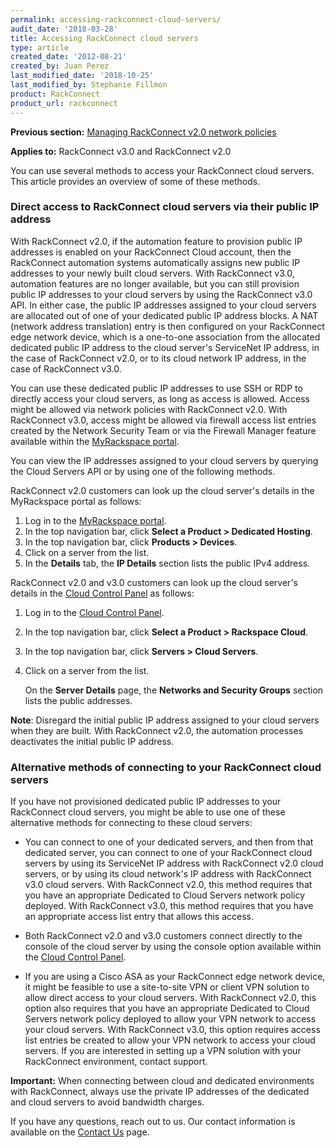 ```yaml
---
permalink: accessing-rackconnect-cloud-servers/
audit_date: '2018-03-28'
title: Accessing RackConnect cloud servers
type: article
created_date: '2012-08-21'
created_by: Juan Perez
last_modified_date: '2018-10-25'
last_modified_by: Stephanie Fillmon
product: RackConnect
product_url: rackconnect
---
```


**Previous section:** [Managing RackConnect v2.0 network
policies](/how-to/managing-rackconnect-v20-network-policies)

**Applies to:** RackConnect v3.0 and RackConnect v2.0

You can use several methods to access your RackConnect cloud servers.
This article provides an overview of some of these methods.

### Direct access to RackConnect cloud servers via their public IP address

With RackConnect v2.0, if the automation feature to provision public IP
addresses is enabled on your RackConnect Cloud account, then the
RackConnect automation systems automatically assigns new public IP
addresses to your newly built cloud servers. With RackConnect v3.0,
automation features are no longer available, but you can still provision
public IP addresses to your cloud servers by using the RackConnect v3.0
API. In either case, the public IP addresses assigned to your cloud
servers are allocated out of one of your dedicated public IP address
blocks. A NAT (network address translation) entry is then configured on
your RackConnect edge network device, which is a one-to-one association
from the allocated dedicated public IP address to the cloud server's
ServiceNet IP address, in the case of RackConnect v2.0, or to its cloud
network IP address, in the case of RackConnect v3.0.

You can use these dedicated public IP addresses to use SSH or RDP to
directly access your cloud servers, as long as access is allowed. Access
might be allowed via network policies with RackConnect v2.0. With
RackConnect v3.0, access might be allowed via firewall access list
entries created by the Network Security Team or via the Firewall Manager
feature available within the [MyRackspace
portal](https://login.rackspace.com/).

You can view the IP addresses assigned to your cloud servers by querying
the Cloud Servers API or by using one of the following methods.

RackConnect v2.0 customers can look up the cloud server's details in the
MyRackspace portal as follows:

1. Log in to the [MyRackspace portal](https://login.rackspace.com/).
2. In the top navigation bar, click **Select a Product > Dedicated Hosting**.
3. In the top navigation bar, click **Products > Devices**.
2. Click on a server from the list.
3. In the **Details** tab, the **IP Details** section lists the public IPv4 address.

RackConnect v2.0 and v3.0 customers can look up the cloud server's details in the [Cloud Control
Panel](https://login.rackspace.com/) as follows:

1. Log in to the [Cloud Control Panel](https://login.rackspace.com/).
2. In the top navigation bar, click **Select a Product > Rackspace Cloud**.
3. In the top navigation bar, click **Servers > Cloud Servers**.
4. Click on a server from the list.

   On the **Server Details** page, the **Networks and Security Groups** section
   lists the public addresses.

**Note**: Disregard the initial public IP address assigned to your cloud
servers when they are built. With RackConnect v2.0, the automation
processes deactivates the initial public IP address.

### Alternative methods of connecting to your RackConnect cloud servers

If you have not provisioned dedicated public IP addresses to your
RackConnect cloud servers, you might be able to use one of these
alternative methods for connecting to these cloud servers:

-   You can connect to one of your dedicated servers, and then from that
    dedicated server, you can connect to one of your RackConnect cloud
    servers by using its ServiceNet IP address with RackConnect v2.0
    cloud servers, or by using its cloud network's IP address with
    RackConnect v3.0 cloud servers. With RackConnect v2.0, this method
    requires that you have an appropriate Dedicated to Cloud Servers
    network policy deployed. With RackConnect v3.0, this method requires
    that you have an appropriate access list entry that allows
    this access.

-   Both RackConnect v2.0 and v3.0 customers connect directly to the console of the cloud server
    by using the console option available within the [Cloud Control
    Panel](https://login.rackspace.com/).

-   If you are using a Cisco ASA as your RackConnect edge network
    device, it might be feasible to use a site-to-site VPN or client VPN
    solution to allow direct access to your cloud servers. With
    RackConnect v2.0, this option also requires that you have an
    appropriate Dedicated to Cloud Servers network policy deployed to
    allow your VPN network to access your cloud servers. With
    RackConnect v3.0, this option requires access list entries be
    created to allow your VPN network to access your cloud servers. If
    you are interested in setting up a VPN solution with your
    RackConnect environment, contact support.

**Important:** When connecting between cloud and dedicated
environments with RackConnect, always use the private IP addresses of
the dedicated and cloud servers to avoid bandwidth charges.

If you have any questions, reach out to us. Our contact
information is available on the [Contact
Us](/how-to/support) page.
